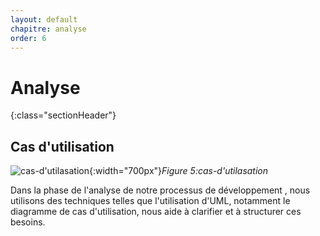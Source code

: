 ```yaml
---
layout: default
chapitre: analyse
order: 6
---
```

# Analyse
{:class="sectionHeader"}
<!-- new slide -->

## Cas d'utilisation

![cas-d'utilasation](/lab-crud-standard-yasmine/analyse/images/casdutilisation.PNG){:width="700px"}*Figure 5:cas-d'utilasation*
<!-- note -->
Dans la phase de l'analyse de notre processus de développement , nous utilisons des techniques telles que   l'utilisation d'UML, notamment le diagramme de cas d'utilisation, nous aide à clarifier et à structurer ces besoins.

<!-- new slide -->
